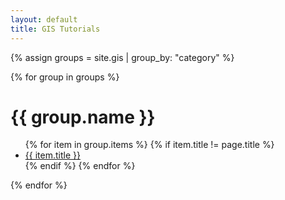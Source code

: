 ```yaml
---
layout: default
title: GIS Tutorials
---
```


{% assign groups = site.gis | group_by: "category" %}

{% for group in groups %}

<h1>{{ group.name }}</h1>

<ul>
{% for item in group.items %}
    {% if item.title != page.title %}
    <li><a href="{{ item.url }}">{{ item.title }}</a></li>
    {% endif %}
{% endfor %}
</ul>
    
{% endfor %}